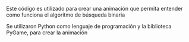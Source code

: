 Este código es utilizado para crear una animación que permita entender como funciona el algoritmo de búsqueda binaria

Se utilizaron Python como lenguaje de programación y la biblioteca PyGame, para crear la animación
